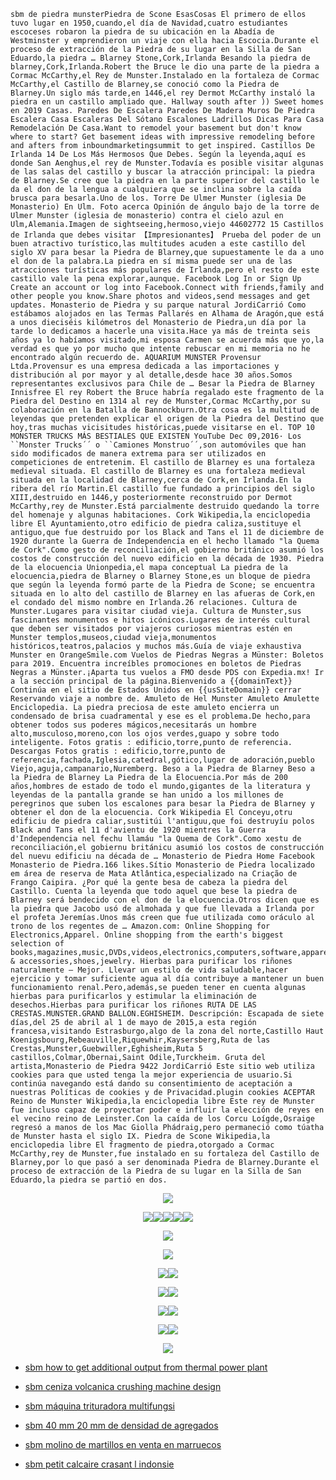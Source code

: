 
```
sbm de piedra munsterPiedra de Scone EsasCosas El primero de ellos tuvo lugar en 1950,cuando,el día de Navidad,cuatro estudiantes escoceses robaron la piedra de su ubicación en la Abadía de Westminster y emprendieron un viaje con ella hacia Escocia.Durante el proceso de extracción de la Piedra de su lugar en la Silla de San Eduardo,la piedra … Blarney Stone,Cork,Irlanda Besando la piedra de blarney,Cork,Irlanda.Robert the Bruce le dio una parte de la piedra a Cormac McCarthy,el Rey de Munster.Instalado en la fortaleza de Cormac McCarthy,el Castillo de Blarney,se conoció como la Piedra de Blarney.Un siglo más tarde,en 1446,el rey Dermot McCarthy instaló la piedra en un castillo ampliado que. Hallway south after )) Sweet homes en 2019 Casas. Paredes De Escalera Paredes De Madera Muros De Piedra Escalera Casa Escaleras Del Sótano Escalones Ladrillos Dicas Para Casa Remodelación De Casa.Want to remodel your basement but don't know where to start? Get basement ideas with impressive remodeling before and afters from inboundmarketingsummit to get inspired. Castillos De Irlanda 14 De Los Más Hermosos Que Debes. Según la leyenda,aquí es donde San Aenghus,el rey de Munster.Todavía es posible visitar algunas de las salas del castillo y buscar la atracción principal: la piedra de Blarney.Se cree que la piedra en la parte superior del castillo le da el don de la lengua a cualquiera que se inclina sobre la caída brusca para besarla.Uno de los. Torre De Ulmer Munster (iglesia De Monasterio) En Ulm. Foto acerca Opinión de ángulo bajo de la torre de Ulmer Munster (iglesia de monasterio) contra el cielo azul en Ulm,Alemania.Imagen de sightseeing,hermoso,viejo 44602772 15 Castillos de Irlanda que debes visitar 【Impresionantes】 Prueba del poder de un buen atractivo turístico,las multitudes acuden a este castillo del siglo XV para besar la Piedra de Blarney,que supuestamente le da a uno el don de la palabra.La piedra en sí misma puede ser una de las atracciones turísticas más populares de Irlanda,pero el resto de este castillo vale la pena explorar,aunque. Facebook Log In or Sign Up Create an account or log into Facebook.Connect with friends,family and other people you know.Share photos and videos,send messages and get updates. Monasterio de Piedra y su parque natural JordiCarrió Como estábamos alojados en las Termas Pallarés en Alhama de Aragón,que está a unos dieciséis kilómetros del Monasterio de Piedra,un día por la tarde lo dedicamos a hacerle una visita.Hace ya más de treinta seis años ya lo habíamos visitado,mi esposa Carmen se acuerda más que yo,la verdad es que yo por mucho que intente rebuscar en mi memoria no he encontrado algún recuerdo de. AQUARIUM MUNSTER Provensur Ltda.Provensur es una empresa dedicada a las importaciones y distribución al por mayor y al detalle,desde hace 30 años.Somos representantes exclusivos para Chile de … Besar la Piedra de Blarney Innisfree El rey Robert the Bruce habría regalado este fragmento de la Piedra del Destino en 1314 al rey de Munster,Cormac McCarthy,por su colaboración en la Batalla de Bannockburn.Otra cosa es la multitud de leyendas que pretenden explicar el origen de la Piedra del Destino que hoy,tras muchas vicisitudes históricas,puede visitarse en el. TOP 10 MONSTER TRUCKS MÁS BESTIALES QUE EXISTEN YouTube Dec 09,2016· Los ``Monster Trucks´´ o ``Camiones Monstruo´´,son automóviles que han sido modificados de manera extrema para ser utilizados en competiciones de entretenim. El castillo de Blarney es una fortaleza medieval situada. El castillo de Blarney es una fortaleza medieval situada en la localidad de Blarney,cerca de Cork,en Irlanda.En la ribera del río Martin.El castillo fue fundado a principios del siglo XIII,destruido en 1446,y posteriormente reconstruido por Dermot McCarthy,rey de Munster.Está parcialmente destruido quedando la torre del homenaje y algunas habitaciones. Cork Wikipedia,la enciclopedia libre El Ayuntamiento,otro edificio de piedra caliza,sustituye el antiguo,que fue destruido por los Black and Tans el 11 de diciembre de 1920 durante la Guerra de Independencia en el hecho llamado "la Quema de Cork".Como gesto de reconciliación,el gobierno británico asumió los costos de construcción del nuevo edificio en la década de 1930. Piedra de la elocuencia Unionpedia,el mapa conceptual La piedra de la elocuencia,piedra de Blarney o Blarney Stone,es un bloque de piedra que según la leyenda formó parte de la Piedra de Scone; se encuentra situada en lo alto del castillo de Blarney en las afueras de Cork,en el condado del mismo nombre en Irlanda.26 relaciones. Cultura de Munster.Lugares para visitar ciudad vieja. Cultura de Munster,sus fascinantes monumentos e hitos icónicos.Lugares de interés cultural que deben ser visitados por viajeros curiosos mientras estén en Munster templos,museos,ciudad vieja,monumentos históricos,teatros,palacios y muchos más.Guía de viaje exhaustiva Munster en OrangeSmile.com Vuelos de Piedras Negras a Münster: Boletos para 2019. Encuentra increíbles promociones en boletos de Piedras Negras a Münster.¡Aparta tus vuelos a FMO desde PDS con Expedia.mx! Ir a la sección principal de la página.Bienvenido a {{domainText}} Continúa en el sitio de Estados Unidos en {{usSiteDomain}} cerrar Reservando viaje a nombre de. Amuleto de Hel Munster Amuleto Amulette Enciclopedia. La piedra preciosa de este amuleto encierra un condensado de brisa cuadramental y ese es el problema.De hecho,para obtener todos sus poderes mágicos,necesitarás un hombre alto,musculoso,moreno,con los ojos verdes,guapo y sobre todo inteligente. Fotos gratis : edificio,torre,punto de referencia. Descargas Fotos gratis : edificio,torre,punto de referencia,fachada,Iglesia,catedral,gótico,lugar de adoración,pueblo Viejo,aguja,campanario,Nuremberg. Beso a la Piedra de Blarney Beso a la Piedra de Blarney La Piedra de la Elocuencia.Por más de 200 años,hombres de estado de todo el mundo,gigantes de la literatura y leyendas de la pantalla grande se han unido a los millones de peregrinos que suben los escalones para besar la Piedra de Blarney y obtener el don de la elocuencia. Cork Wikipedia El Conceyu,otru edificiu de piedra caliar,sustitúi l'antiguu,que foi destruyíu polos Black and Tans el 11 d'avientu de 1920 mientres la Guerra d'Independencia nel fechu llamáu "la Quema de Cork".Como xestu de reconciliación,el gobiernu británicu asumió los costos de construcción del nuevu edificiu na década de … Monasterio de Piedra Home Facebook Monasterio de Piedra.166 likes.Sítio Monasterio de Piedra localizado em área de reserva de Mata Atlântica,especializado na Criação de Frango Caipira. ¿Por qué la gente besa de cabeza la piedra del Castillo. Cuenta la leyenda que todo aquel que bese la piedra de Blarney será bendecido con el don de la elocuencia.Otros dicen que es la piedra que Jacobo usó de almohada y que fue llevada a Irlanda por el profeta Jeremías.Unos más creen que fue utilizada como oráculo al trono de los regentes de … Amazon.com: Online Shopping for Electronics,Apparel. Online shopping from the earth's biggest selection of books,magazines,music,DVDs,videos,electronics,computers,software,apparel & accessories,shoes,jewelry. Hierbas para purificar los riñones naturalmente — Mejor. Llevar un estilo de vida saludable,hacer ejercicio y tomar suficiente agua al día contribuye a mantener un buen funcionamiento renal.Pero,además,se pueden tener en cuenta algunas hierbas para purificarlos y estimular la eliminación de desechos.Hierbas para purificar los riñones RUTA DE LAS CRESTAS.MUNSTER.GRAND BALLON.EGHISHEIM. Descripción: Escapada de siete días,del 25 de abril al 1 de mayo de 2015,a esta región francesa,visitando Estrasburgo,algo de la zona del norte,Castillo Haut Koenigsbourg,Rebeauville,Riquewhir,Kaysersberg,Ruta de las Crestas,Munster,Guebwiller,Eghisheim,Ruta 5 castillos,Colmar,Obernai,Saint Odile,Turckheim. Gruta del artista,Monasterio de Piedra 9422 JordiCarrió Este sitio web utiliza cookies para que usted tenga la mejor experiencia de usuario.Si continúa navegando está dando su consentimiento de aceptación a nuestras Políticas de cookies y de Privacidad.plugin cookies ACEPTAR Reino de Munster Wikipedia,la enciclopedia libre Este rey de Munster fue incluso capaz de proyectar poder e influir la elección de reyes en el vecino reino de Leinster.Con la caída de los Corcu Loígde,Osraige regresó a manos de los Mac Giolla Phádraig,pero permaneció como túatha de Munster hasta el siglo IX. Piedra de Scone Wikipedia,la enciclopedia libre El fragmento de piedra,otorgado a Cormac McCarthy,rey de Munster,fue instalado en su fortaleza del Castillo de Blarney,por lo que pasó a ser denominada Piedra de Blarney.Durante el proceso de extracción de la Piedra de su lugar en la Silla de San Eduardo,la piedra se partió en dos. 
```

<div align="center">

<a href="https://es-crusher.shibang-china.com/github&k=sbm+de+piedra+munster"><img src="https://static.shibang-china.com/es/crusher/logo.jpg"></a>

<a href="https://es-crusher.shibang-china.com/github&k=sbm+de+piedra+munster"><img src="https://static.shibang-china.com/es/crusher/index.jpg"></a><a href="https://es-crusher.shibang-china.com/material.htmlgithub&k=sbm+de+piedra+munster"><img src="https://static.shibang-china.com/es/crusher/material.jpg"></a><a href="https://es-crusher.shibang-china.com/application.htmlgithub&k=sbm+de+piedra+munster"><img src="https://static.shibang-china.com/es/crusher/application.jpg"></a><a href="https://es-crusher.shibang-china.com/aboutus.htmlgithub&k=sbm+de+piedra+munster"><img src="https://static.shibang-china.com/es/crusher/aboutus.jpg"></a><a href="https://es-crusher.shibang-china.com/contact.htmlgithub&k=sbm+de+piedra+munster"><img src="https://static.shibang-china.com/es/crusher/contact.jpg"></a>

<a href="https://es-crusher.shibang-china.com/github&k=sbm+de+piedra+munster"><img src="https://static.shibang-china.com/es/crusher/banner.jpg"></a>

<a href="https://swt.shibang-china.com/github&k=sbm+de+piedra+munster"><img src="https://static.shibang-china.com/es/crusher/text.jpg"></a>

<a href="https://swt.shibang-china.com/github&k=sbm+de+piedra+munster"><img src="https://static.shibang-china.com/es/crusher/chat.jpg"></a><a href="https://es-crusher.shibang-china.com/contact.htmlgithub&k=sbm+de+piedra+munster"><img src="https://static.shibang-china.com/es/crusher/message.jpg"></a>

<a href="https://es-crusher.shibang-china.com/products/pe.htmlgithub&k=sbm+de+piedra+munster"><img src="https://static.shibang-china.com/es/crusher/pe.jpg"></a><a href="https://es-crusher.shibang-china.com/products/pf.htmlgithub&k=sbm+de+piedra+munster"><img src="https://static.shibang-china.com/es/crusher/pf.jpg"></a>

<a href="https://es-crusher.shibang-china.com/products/hpt.htmlgithub&k=sbm+de+piedra+munster"><img src="https://static.shibang-china.com/es/crusher/hpt.jpg"></a><a href="https://es-crusher.shibang-china.com/products/vsi.htmlgithub&k=sbm+de+piedra+munster"><img src="https://static.shibang-china.com/es/crusher/vsi.jpg"></a>

<a href="https://es-crusher.shibang-china.com/products/klv.htmlgithub&k=sbm+de+piedra+munster"><img src="https://static.shibang-china.com/es/crusher/klv.jpg"></a><a href="https://es-crusher.shibang-china.com/products/portable.htmlgithub&k=sbm+de+piedra+munster"><img src="https://static.shibang-china.com/es/crusher/portable.jpg"></a>

<a href="https://swt.shibang-china.com/github&k=sbm+de+piedra+munster"><img src="https://static.shibang-china.com/es/crusher/case.jpg"></a>

</div>


* [sbm how to get additional output from thermal power plant](sbm%20how%20to%20get%20additional%20output%20from%20thermal%20power%20plant.md)

* [sbm ceniza volcanica crushing machine design](sbm%20ceniza%20volcanica%20crushing%20machine%20design.md)

* [sbm máquina trituradora multifungsi](sbm%20m%C3%A1quina%20trituradora%20multifungsi.md)

* [sbm 40 mm 20 mm de densidad de agregados](sbm%2040%20mm%2020%20mm%20de%20densidad%20de%20agregados.md)

* [sbm molino de martillos en venta en marruecos](sbm%20molino%20de%20martillos%20en%20venta%20en%20marruecos.md)

* [sbm petit calcaire crasant l indonsie](sbm%20petit%20calcaire%20crasant%20l%20indonsie.md)